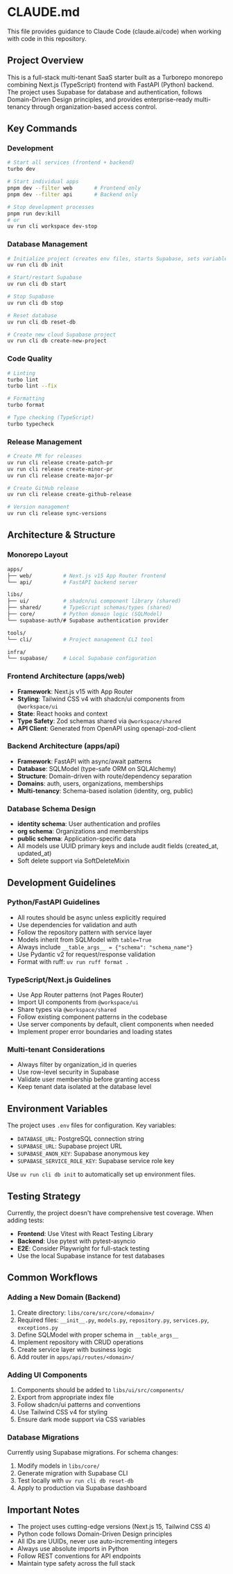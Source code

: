 # CLAUDE.md

This file provides guidance to Claude Code (claude.ai/code) when working with code in this repository.

## Project Overview

This is a full-stack multi-tenant SaaS starter built as a Turborepo monorepo combining Next.js (TypeScript) frontend with FastAPI (Python) backend. The project uses Supabase for database and authentication, follows Domain-Driven Design principles, and provides enterprise-ready multi-tenancy through organization-based access control.

## Key Commands

### Development

```bash
# Start all services (frontend + backend)
turbo dev

# Start individual apps
pnpm dev --filter web       # Frontend only
pnpm dev --filter api       # Backend only

# Stop development processes
pnpm run dev:kill
# or
uv run cli workspace dev-stop
```

### Database Management

```bash
# Initialize project (creates env files, starts Supabase, sets variables)
uv run cli db init

# Start/restart Supabase
uv run cli db start

# Stop Supabase
uv run cli db stop

# Reset database
uv run cli db reset-db

# Create new cloud Supabase project
uv run cli db create-new-project
```

### Code Quality

```bash
# Linting
turbo lint
turbo lint --fix

# Formatting
turbo format

# Type checking (TypeScript)
turbo typecheck
```

### Release Management

```bash
# Create PR for releases
uv run cli release create-patch-pr
uv run cli release create-minor-pr
uv run cli release create-major-pr

# Create GitHub release
uv run cli release create-github-release

# Version management
uv run cli release sync-versions
```

## Architecture & Structure

### Monorepo Layout

```sh title="Monorepo Layout"
apps/
├── web/          # Next.js v15 App Router frontend
└── api/          # FastAPI backend server

libs/
├── ui/           # shadcn/ui component library (shared)
├── shared/       # TypeScript schemas/types (shared)
├── core/         # Python domain logic (SQLModel)
└── supabase-auth/# Supabase authentication provider

tools/
└── cli/          # Project management CLI tool

infra/
└── supabase/     # Local Supabase configuration
```

### Frontend Architecture (apps/web)

- **Framework**: Next.js v15 with App Router
- **Styling**: Tailwind CSS v4 with shadcn/ui components from `@workspace/ui`
- **State**: React hooks and context
- **Type Safety**: Zod schemas shared via `@workspace/shared`
- **API Client**: Generated from OpenAPI using openapi-zod-client

### Backend Architecture (apps/api)

- **Framework**: FastAPI with async/await patterns
- **Database**: SQLModel (type-safe ORM on SQLAlchemy)
- **Structure**: Domain-driven with route/dependency separation
- **Domains**: auth, users, organizations, memberships
- **Multi-tenancy**: Schema-based isolation (identity, org, public)

### Database Schema Design

- **identity schema**: User authentication and profiles
- **org schema**: Organizations and memberships
- **public schema**: Application-specific data
- All models use UUID primary keys and include audit fields (created_at, updated_at)
- Soft delete support via SoftDeleteMixin

## Development Guidelines

### Python/FastAPI Guidelines

- All routes should be async unless explicitly required
- Use dependencies for validation and auth
- Follow the repository pattern with service layer
- Models inherit from SQLModel with `table=True`
- Always include `__table_args__ = {"schema": "schema_name"}`
- Use Pydantic v2 for request/response validation
- Format with ruff: `uv run ruff format .`

### TypeScript/Next.js Guidelines

- Use App Router patterns (not Pages Router)
- Import UI components from `@workspace/ui`
- Share types via `@workspace/shared`
- Follow existing component patterns in the codebase
- Use server components by default, client components when needed
- Implement proper error boundaries and loading states

### Multi-tenant Considerations

- Always filter by organization_id in queries
- Use row-level security in Supabase
- Validate user membership before granting access
- Keep tenant data isolated at the database level

## Environment Variables

The project uses `.env` files for configuration. Key variables:

- `DATABASE_URL`: PostgreSQL connection string
- `SUPABASE_URL`: Supabase project URL
- `SUPABASE_ANON_KEY`: Supabase anonymous key
- `SUPABASE_SERVICE_ROLE_KEY`: Supabase service role key

Use `uv run cli db init` to automatically set up environment files.

## Testing Strategy

Currently, the project doesn't have comprehensive test coverage. When adding tests:

- **Frontend**: Use Vitest with React Testing Library
- **Backend**: Use pytest with pytest-asyncio
- **E2E**: Consider Playwright for full-stack testing
- Use the local Supabase instance for test databases

## Common Workflows

### Adding a New Domain (Backend)

1. Create directory: `libs/core/src/core/<domain>/`
2. Required files: `__init__.py`, `models.py`, `repository.py`, `services.py`, `exceptions.py`
3. Define SQLModel with proper schema in `__table_args__`
4. Implement repository with CRUD operations
5. Create service layer with business logic
6. Add router in `apps/api/routes/<domain>/`

### Adding UI Components

1. Components should be added to `libs/ui/src/components/`
2. Export from appropriate index file
3. Follow shadcn/ui patterns and conventions
4. Use Tailwind CSS v4 for styling
5. Ensure dark mode support via CSS variables

### Database Migrations

Currently using Supabase migrations. For schema changes:

1. Modify models in `libs/core/`
2. Generate migration with Supabase CLI
3. Test locally with `uv run cli db reset-db`
4. Apply to production via Supabase dashboard

## Important Notes

- The project uses cutting-edge versions (Next.js 15, Tailwind CSS 4)
- Python code follows Domain-Driven Design principles
- All IDs are UUIDs, never use auto-incrementing integers
- Always use absolute imports in Python
- Follow REST conventions for API endpoints
- Maintain type safety across the full stack
